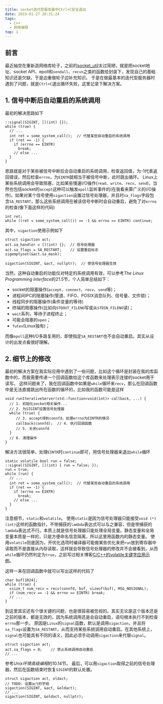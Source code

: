 ```yaml
---
title: socket迭代型服务器中Ctrl+C安全退出
date: 2019-01-27 20:31:24
tags:
  - C++
  - 网络编程
top: 1
---
```

## 前言
最近抽空在重新造网络库轮子，之前的[socket_util](https://github.com/BewareMyPower/socket_util)太过简陋，就是把socket地址、socket API、epoll和`sendall`、`recvn`之类的函数给封装下，发现自己的基础知识还是欠缺，于是边重做轮子边补充知识。
于是在做最基本的迭代型服务器时遇到了问题，就是`Ctrl+C`退出循环失败，这里记录下解决方案。

## 1. 信号中断后自动重启的系统调用
最初的解决思路如下
```
::signal(SIGINT, [](int) {});
while (true) {
  // ...
  int ret = some_system_call();  // 代替某些自动重启的系统调用
  if (ret == -1) {
    if (errno == EINTR)
      break;
    // else ...
  }
}
```
思路就是对于某些被信号中断后会自动重启的系统调用，检查返回值，为-1代表返回错误，然后检查`errno`，为`EINTR`就相当于被信号中断，此时跳出循环。
Linux上某些系统调用会导致阻塞，比如某些慢速I/O操作(`read`、`write`、`recv`、`send`)，当然也包括socket的`accept`这种可以触发`epoll`监听事件的(在我看来算广义的I/O操作)。如果对某个信号使用`sigaction`设置过信号处理器，并且时`sa_flags`字段包含`SA_RESTART`，那么这些系统调用在被该信号中断时会自动重启，避免了对`errno`的检查(像下面这样的代码)
```
int ret;
while ((ret = some_system_call()) == -1 && errno == EINTR) continue;
```
其中，`sigaction`使用示例如下
```
struct sigaction act;
act.sa_handler = [](int) {};  // 信号处理器
act.sa_flags = SA_RESTART;    // 设置重启标志
sigemptyset(&act.sa_mask);

sigaction(SIGINT, &act, nullptr);  // 使信号处理器生效
```
当然，这种自动重启的功能仅对特定的系统调用有效，可以参考*The Linux Programming Interface*的21.5节，个人简单总结如下：
- socket的阻塞操作(`accept`、`connect`、`recv`、`send`等)；
- 进程间IPC的阻塞操作(管道、FIFO、POSIX消息队列、信号量、文件锁)；
- 线程同步的阻塞操作(条件变量的等待)
- 终端的阻塞操作(比如向`STDOUT_FILENO`写或从`STDIN_FILENO`读)；
- `wait`系列，等待子进程终止；
- 可能会阻塞的`open`；
- `futex`(Linux独有)；

而像`epoll`这种I/O多路复用的，即使指定`SA_RESTART`也不会自动重启。其实从设计的出发点看很好理解。

## 2. 细节上的修改
最初的解决方案在我实际应用中遇到了一些问题，比如这个循环是封装在我的库函数中的，而我需要传递一个回调函数给这个库函数来处理表示连接的socket用于读写。
这样问题来了，我在回调函数中如果是`while`循环来`recv`，那么在回调函数中是无法直接跳出所在函数的循环的，比如我的函数可能是这样
```
void runIterativeServer(std::function<void(int)> callback, ...) {
  // 1. 初始化socket相关操作...
  // 2. 为SIGINT设置信号处理器
  while (true) {
     // 3. accept得到connfd，处理errno为EINTR的情况
     callback(connfd);  // 4. 执行回调函数
     // 5. 关闭connfd
  }
  // 6. 清理操作
}
```
解决方法很简单，处理`EINTR`时`continue`即可，用信号处理器来退出`while`循环
```
static volatile bool run = false;
::signal(SIGINT, [](int) { run = false; });
run = true;
while (run) {
  // ...
  int ret = some_system_call();  // 代替某些自动重启的系统调用
  if (ret == -1) {
    if (errno == EINTR)
      break;
    // else ...
  }
}
```
注意细节，`static`和`volatile`。
使用`static`是因为信号处理器只能接受`void (*)(int)`这样的函数指针，不带捕获的`lambda`表达式可以与之兼容，但是带捕获的`lambda`表达式不行。本质上就是信号处理器只能处理全局变量。静态变量和全局变量本质是一样的，只是方便命名信息隔离，所以这里用函数内的静态变量。
使用`volatile`则是因为，开优化选项时编译器可能做某些优化来把`run`放到寄存器中读取而不是直接从内存读取，这样就会导致信号处理器的修改并不会被看到，从而`while`循环仍然判定为`true`，之前写过相关博客[C/C++的volatile关键字应用示例](https://www.jianshu.com/p/0388f6f21fe0)。

这样一来在回调函数中就可以写出这样的代码了
```
char buf[1024];
while (true) {
  ssize_t num_recv = recv(connfd, buf, sizeof(buf), MSG_NOSIGNAL);
  if (num_recv == -1 && errno == EINTR) break;
  // ...
}
```
到这里其实还有个很关键的问题，也是很容易被忽视的。其实无论是这个版本还是之前的版本，都是无效的，因为系统调用还是会自动重启，语句根本执行不到检查`errno`那一步。
原因是`Linux`的`signal`函数，默认是调用`sigaction`，并且将`sa_flags`设置为`SA_RESTART`，从而支持某些系统调用自动重启。在其他系统上，`signal`也可能具有不同的语义，因此必须手动调用`sigaction`来代替`signal`。
```
struct sigaction act;
act.sa_flags = 0;    // 禁止系统调用自动重启
// ...
```
参考*Unix环境高级编程*的10.14节。
最后，可以用`sigaction`取得之前的信号处理器，然后在函数结束时恢复`SIGINT`的默认处置。
```
struct sigaction act, oldact;
// TODO: 设置act的字段
sigaction(SIGINT, &act, &oldact);
// ...
sigaction(SIGINT, &oldact, nullptr);
```
